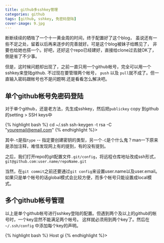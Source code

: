 ```yaml
---
title: github多sshkey管理
categories: github
tags: [github, sshkey, 免密码登陆]
cover-image: 9.jpg
---
```


<p>
断断续续的牺牲了一个十一黄金周的时间，终于配置好了这个blog，
虽说还有一些不足之处，留着以后再来逐步的完善就好。可是这个blog被妹子给瞧见了，
非要也给她也搭一个。好吧，还好这个repo已经建好，直接给clone过去就OK了，倒是省了不少事。
</p>

<p>
但是，这时候问题却出现了，之前一直只用一个github帐号，完全可以用一个sshkey来登陆github.
不过现在要管理两个帐号， <code>push</code> 以及 <code>pull</code>就不成了。但一直输入密码跟帐号也不是问题啊.还是看看怎么解决吧。
</p>

## 单个github帐号免密码登陆 ##
对于单个github，还是老方法，先生成sshkey，然后把`publickey` copy 到github的setting > SSH keys中

{% highlight bash %}
cd ~/.ssh
ssh-keygen -t rsa -C "youremail@email.com"
{% endhighlight %}>

其中`-t`是指`type` -- 指定要创建密钥的类型，另一个`-C`是个什么鬼？man一下原来是添加注释，难怪发现网上有的提到，有的没有提到。

之后，我们打开repo的git配置文件`.git/config`，将远程仓库地址改成ssh形式，`git@github.com:user.name/repoName.git`

当然，在`git commit`之前还要通过`git config`来设置user.name以及user.email。如果只是单个帐号的话global模式会比较方便，而多个帐号只能设置成local模式。

## 多个github帐号管理 ##
<p>
以上是单个github帐号进行sshkey登陆的配置。但遇到两个及以上的github的帐号时，一个key显然不能满足两个帐号。
这样就必须用到两个key了。然后在 <code>~/.ssh/config</code> 中添加每个key的声明。
</p>


{% highlight bash %}
Host gi
{% endhighlight %}>
